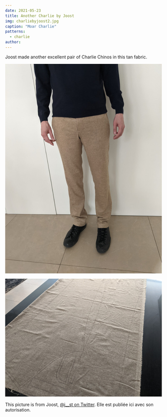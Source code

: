 ```yaml
---
date: 2021-05-23
title: Another Charlie by Joost
img: charliebyjoost2.jpg
caption: "Moar Charlie"
patterns:
  - charlie
author:
---
```


Joost made another excellent pair of Charlie Chinos in this tan fabric.

![Une autre vue](charliebyjoost3.jpg)

![A look at the fabric](charliebyjoost4.jpg)

<Note>

This picture is from Joost, [@j__st on Twitter](https://twitter.com/j__st). Elle est publiée ici avec son autorisation.

</Note>
